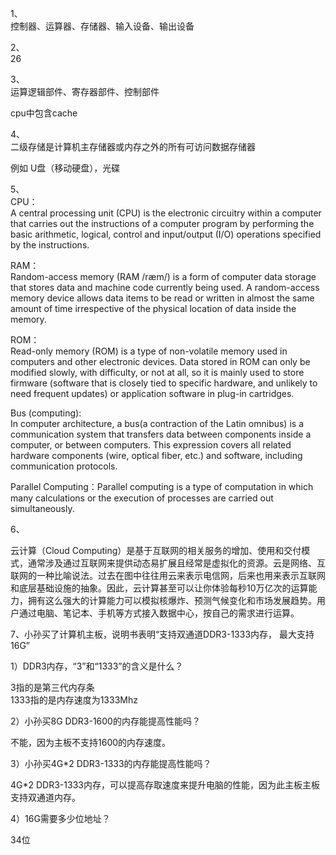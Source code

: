 1、  
控制器、运算器、存储器、输入设备、输出设备


2、  
26

3、  
运算逻辑部件、寄存器部件、控制部件

cpu中包含cache

4、  
二级存储是计算机主存储器或内存之外的所有可访问数据存储器

例如 U盘（移动硬盘），光碟

5、  
CPU：  
A central processing unit (CPU) is the electronic circuitry within a computer that carries out the instructions of a computer program by performing the basic arithmetic, logical, control and input/output (I/O) operations specified by the instructions. 

RAM：  
Random-access memory (RAM /ræm/) is a form of computer data storage that stores data and machine code currently being used. A random-access memory device allows data items to be read or written in almost the same amount of time irrespective of the physical location of data inside the memory. 

ROM：  
Read-only memory (ROM) is a type of non-volatile memory used in computers and other electronic devices. Data stored in ROM can only be modified slowly, with difficulty, or not at all, so it is mainly used to store firmware (software that is closely tied to specific hardware, and unlikely to need frequent updates) or application software in plug-in cartridges.

Bus (computing):  
In computer architecture, a bus(a contraction of the Latin omnibus) is a communication system that transfers data between components inside a computer, or between computers. This expression covers all related hardware components (wire, optical fiber, etc.) and software, including communication protocols.

Parallel Computing：Parallel computing is a type of computation in which many calculations or the execution of processes are carried out simultaneously.


6、

云计算（Cloud Computing）是基于互联网的相关服务的增加、使用和交付模式，通常涉及通过互联网来提供动态易扩展且经常是虚拟化的资源。云是网络、互联网的一种比喻说法。过去在图中往往用云来表示电信网，后来也用来表示互联网和底层基础设施的抽象。因此，云计算甚至可以让你体验每秒10万亿次的运算能力，拥有这么强大的计算能力可以模拟核爆炸、预测气候变化和市场发展趋势。用户通过电脑、笔记本、手机等方式接入数据中心，按自己的需求进行运算。

7、小孙买了计算机主板，说明书表明“支持双通道DDR3-1333内存，
最大支持16G”

1）DDR3内存，“3”和“1333”的含义是什么？

3指的是第三代内存条  
1333指的是内存速度为1333Mhz

2）小孙买8G DDR3-1600的内存能提高性能吗？

不能，因为主板不支持1600的内存速度。


3）小孙买4G*2 DDR3-1333的内存能提高性能吗？

4G*2 DDR3-1333内存，可以提高存取速度来提升电脑的性能，因为此主板主板支持双通道内存。

4）16G需要多少位地址？

34位

